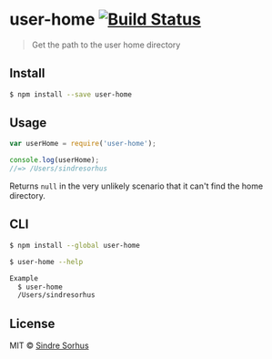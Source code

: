 # user-home [![Build Status](https://travis-ci.org/sindresorhus/user-home.svg?branch=master)](https://travis-ci.org/sindresorhus/user-home)

> Get the path to the user home directory


## Install

```sh
$ npm install --save user-home
```


## Usage

```js
var userHome = require('user-home');

console.log(userHome);
//=> /Users/sindresorhus
```

Returns `null` in the very unlikely scenario that it can't find the home directory.


## CLI

```sh
$ npm install --global user-home
```

```sh
$ user-home --help

Example
  $ user-home
  /Users/sindresorhus
```


## License

MIT © [Sindre Sorhus](http://sindresorhus.com)
